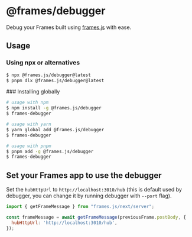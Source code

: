 # @frames/debugger

Debug your Frames built using [frames.js](https://framesjs.org) with ease.

## Usage

### Using npx or alternatives

```sh
$ npx @frames.js/debugger@latest
$ pnpm dlx @frames.js/debugger@latest
```

### Installing globally

```sh
# usage with npm
$ npm install -g @frames.js/debugger
$ frames-debugger

# usage with yarn
$ yarn global add @frames.js/debugger
$ frames-debugger

# usage with pnpm
$ pnpm add -g @frames.js/debugger
$ frames-debugger
```

## Set your Frames app to use the debugger

Set the `hubHttpUrl` to `http://localhost:3010/hub` (this is default used by debugger, you can change it by running debugger with `--port` flag).

```js
import { getFrameMessage } from "frames.js/next/server";

const frameMessage = await getFrameMessage(previousFrame.postBody, {
  hubHttpUrl: 'http://localhost:3010/hub',
});
```
